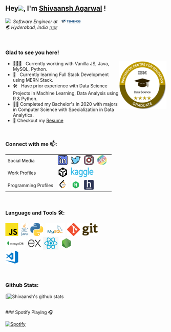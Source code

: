 
<div>
<h2>Hey<img src="https://media.giphy.com/media/hvRJCLFzcasrR4ia7z/giphy.gif" width="25px">, I'm <a href="https://github.com/Shivaansh-Agarwal">Shivaansh Agarwal</a> !</h2>
</div>
<p>
<em><img src="https://media.giphy.com/media/WUlplcMpOCEmTGBtBW/giphy.gif" width="30"/>&nbsp; Software Engineer at &nbsp; <a href="https://www.temenos.com/"><img alt="Temenos" height="12px" width="60px" src=resources/logos/temenos.png /></a></em><br>
<em>🌏 Hyderabad, India 🇮🇳</em>
</p>
<br>

### Glad to see you here! &nbsp; 

[<img align="right" alt="IBM Badge" width="150px" src="resources/logos/Data_Science_4-Star_Graduate.png">](https://www.youracclaim.com/badges/1de4e24e-996d-4795-b028-4a31498cc92f/linked_in_profile)

- 👨🏽‍💻 &nbsp; Currently working with Vanilla JS, Java, MySQL, Python.
- 🚀 &nbsp; Currently learning Full Stack Development using MERN Stack.
- 🛠 &nbsp; Have prior experience with Data Science Projects in Machine Learning, Data Analysis using R & Python.
- :student: Completed my Bachelor's in 2020 with majors in Computer Science with Specialization in Data Analytics.
- 📝 Checkout my [Resume]()

<br>

### Connect with me 📫:
<table>
<tr>
    <td>Social Media
    <td>
        <!-- Linkedin -->
        <a href="https://www.linkedin.com/in/shivaansh-agarwal/"><img height="30" src="resources/icons/linkedin.png"/></a>&nbsp;&nbsp;
        <!-- Twitter -->
        <a href="https://twitter.com/Shivansh_97"><img height="30" src="resources/icons/twitter.png"/></a>&nbsp;&nbsp;
        <!-- Instagram -->
        <a href="https://www.instagram.com/shivaansh.agarwal/"><img height="30" src="resources/icons/instagram.png"/></a>&nbsp;&nbsp;
        <!-- dev.to -->
        <a href="https://dev.to/shiv1998"><img height="30" src="resources/icons/devto.png"/></a>&nbsp;&nbsp;
</tr>
<tr>
    <td>Work Profiles
    <td>
        <!-- codesandbox -->
        <a href="https://codesandbox.io/u/Shivaansh-Agarwal"><img height="30" src="resources/icons/codesandbox.svg"/></a>&nbsp;&nbsp;
        <!-- kaggle -->
        <a href="https://www.kaggle.com/shivaansh"><img height="30" width="70" src="resources/icons/kaggle.png"/></a>&nbsp;&nbsp;
</tr>
<tr>
    <td>Programming Profiles
    <td>
    <!-- Leetcode -->
    <a href="https://leetcode.com/shivaansh/"><img height="30" src="resources/icons/leetcode.png"/></a>&nbsp;&nbsp;
    <!-- Hackerrank -->
    <a href="https://www.hackerrank.com/shivaansh_1998"><img height="30" src="resources/icons/hackerrank.png"/></a>&nbsp;&nbsp;
    <!-- HackerEarth -->
    <a href="https://www.hackerearth.com/@shivanshagrawal1997"><img height="30" src="resources/icons/hackerearth.png"/></a>&nbsp;&nbsp;
</tr>
</table>

<br>

### Language and Tools 🛠:
<code><img alt="Javascript" height="40" src="resources/tech/javascript.png"></code>&nbsp;
<code><img alt="Java" height="40" src="resources/tech/java.png"></code>&nbsp;
<code><img alt="Python" height="40" src="resources/tech/python.png"></code>&nbsp;
<code><img alt="MySQL" height="40" src="resources/tech/mysql.png"></code>&nbsp;
<code><img alt="Git" height="40" src="resources/tech/git.png"></code>&nbsp;
<br>
<code><img alt="MongoDB" height="40" src="resources/tech/mongodb.png"></code>&nbsp;
<code><img alt="ExpressJS" height="40" src="resources/tech/express.svg"></code>&nbsp;
<code><img alt="ReactJS" height="40" src="resources/tech/reactjs.png"></code>&nbsp;
<code><img alt="NodeJS" height="40" src="resources/tech/node.jpeg"></code>&nbsp;
<br>
<code><img alt="VSCode" height="40" src="resources/tech/vscode.png"></code>&nbsp;

<br>

### Github Stats:

[![Shivaansh's github stats](https://github-readme-stats.vercel.app/api?username=Shivaansh-Agarwal&count_private=true&show_icons=true&title_color=1F75C8&icon_color=2AA410&text_color=043667&bg_color=ffffff)

<br>
### Spotify Playing 🎧
<!-- TODO
https://spotify-now-playing.shivaansh-agarwal.vercel.app/
spotify-now-playing.shivaansh-agarwal.vercel.app
22fcmem6if6oczivulqt2r64a
[![Spotify](https://spotify-now-playing.shivaansh-agarwal.vercel.app/api/spotify)](https://open.spotify.com/user/22fcmem6if6oczivulqt2r64a)
[<img src="https://now-playing-codestackr.vercel.app/api/spotify-playing" alt="codeSTACKr Spotify Playing" width="350" />](https://open.spotify.com/user/22fcmem6if6oczivulqt2r64a)
-->

[![Spotify](https://novatorem.vercel.app/api/spotify)](https://open.spotify.com/user/omnitenebris)


